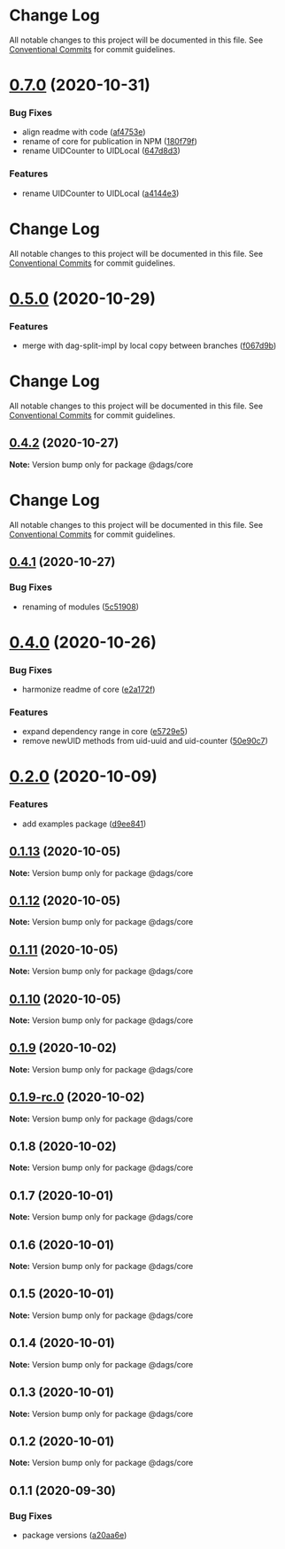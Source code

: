 # Change Log

All notable changes to this project will be documented in this file. See
[Conventional Commits](https://conventionalcommits.org) for commit guidelines.

# [0.7.0](https://github.com/AlexanderLapygin/dags/compare/@dags/core@0.5.0...@dags/core@0.7.0) (2020-10-31)

### Bug Fixes

- align readme with code
  ([af4753e](https://github.com/AlexanderLapygin/dags/commit/af4753edf95861a84dfa60bf201deb00830acd45))
- rename of core for publication in NPM
  ([180f79f](https://github.com/AlexanderLapygin/dags/commit/180f79fe285aa83c631841acc58c86420a1d7020))
- rename UIDCounter to UIDLocal
  ([647d8d3](https://github.com/AlexanderLapygin/dags/commit/647d8d3adb001a255b0b3e58d87d4286380d95f9))

### Features

- rename UIDCounter to UIDLocal
  ([a4144e3](https://github.com/AlexanderLapygin/dags/commit/a4144e3f53140d870b1312792d4dd73d0f0e0829))

# Change Log

All notable changes to this project will be documented in this file. See
[Conventional Commits](https://conventionalcommits.org) for commit guidelines.

# [0.5.0](https://github.com/AlexanderLapygin/dags/compare/@dags/core@0.4.1...@dags/core@0.5.0) (2020-10-29)

### Features

- merge with dag-split-impl by local copy between branches
  ([f067d9b](https://github.com/AlexanderLapygin/dags/commit/f067d9b7228325a3706773e0cd8052f8e2d8f9d5))

# Change Log

All notable changes to this project will be documented in this file. See
[Conventional Commits](https://conventionalcommits.org) for commit guidelines.

## [0.4.2](https://github.com/AlexanderLapygin/dags/compare/@dags/core@0.4.1...@dags/core@0.4.2) (2020-10-27)

**Note:** Version bump only for package @dags/core

# Change Log

All notable changes to this project will be documented in this file. See
[Conventional Commits](https://conventionalcommits.org) for commit guidelines.

## [0.4.1](https://github.com/AlexanderLapygin/dags/compare/@dags/core@0.4.0...@dags/core@0.4.1) (2020-10-27)

### Bug Fixes

- renaming of modules
  ([5c51908](https://github.com/AlexanderLapygin/dags/commit/5c51908b4876bd968e1fb573b298b6ef9cda312f))

# [0.4.0](https://github.com/AlexanderLapygin/dags/compare/@dags/core@0.2.0...@dags/core@0.4.0) (2020-10-26)

### Bug Fixes

- harmonize readme of core
  ([e2a172f](https://github.com/AlexanderLapygin/dags/commit/e2a172f12519e293fae24f3b3cc5e1ce5f6a7bf1))

### Features

- expand dependency range in core
  ([e5729e5](https://github.com/AlexanderLapygin/dags/commit/e5729e5b21af956141d460c228c8294c73eca9c1))
- remove newUID methods from uid-uuid and uid-counter
  ([50e90c7](https://github.com/AlexanderLapygin/dags/commit/50e90c77fd88e44870b36e675875bbfa42c8811e))

# [0.2.0](https://github.com/AlexanderLapygin/dags/compare/@dags/core@0.1.13...@dags/core@0.2.0) (2020-10-09)

### Features

- add examples package
  ([d9ee841](https://github.com/AlexanderLapygin/dags/commit/d9ee841f06f4b3533425020c2902b3a5a5d05ea0))

## [0.1.13](https://github.com/AlexanderLapygin/dags/compare/@dags/core@0.1.12...@dags/core@0.1.13) (2020-10-05)

**Note:** Version bump only for package @dags/core

## [0.1.12](https://github.com/AlexanderLapygin/dags/compare/@dags/core@0.1.11...@dags/core@0.1.12) (2020-10-05)

**Note:** Version bump only for package @dags/core

## [0.1.11](https://github.com/AlexanderLapygin/dags/compare/@dags/core@0.1.10...@dags/core@0.1.11) (2020-10-05)

**Note:** Version bump only for package @dags/core

## [0.1.10](https://github.com/AlexanderLapygin/dags/compare/@dags/core@0.1.9...@dags/core@0.1.10) (2020-10-05)

**Note:** Version bump only for package @dags/core

## [0.1.9](https://github.com/AlexanderLapygin/dags/compare/@dags/core@0.1.9-rc.0...@dags/core@0.1.9) (2020-10-02)

**Note:** Version bump only for package @dags/core

## [0.1.9-rc.0](https://github.com/AlexanderLapygin/dags/compare/@dags/core@0.1.8...@dags/core@0.1.9-rc.0) (2020-10-02)

**Note:** Version bump only for package @dags/core

## 0.1.8 (2020-10-02)

**Note:** Version bump only for package @dags/core

## 0.1.7 (2020-10-01)

**Note:** Version bump only for package @dags/core

## 0.1.6 (2020-10-01)

**Note:** Version bump only for package @dags/core

## 0.1.5 (2020-10-01)

**Note:** Version bump only for package @dags/core

## 0.1.4 (2020-10-01)

**Note:** Version bump only for package @dags/core

## 0.1.3 (2020-10-01)

**Note:** Version bump only for package @dags/core

## 0.1.2 (2020-10-01)

**Note:** Version bump only for package @dags/core

## 0.1.1 (2020-09-30)

### Bug Fixes

- package versions
  ([a20aa6e](https://github.com/AlexanderLapygin/dags/commit/a20aa6e797b3bc970ca201819bad22e5211fbabf))
